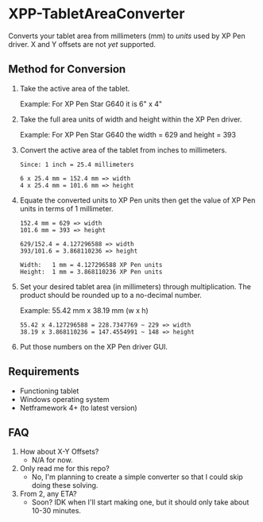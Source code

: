 # XPP-TabletAreaConverter
Converts your tablet area from millimeters (mm) to *units* used by XP Pen driver. X and Y offsets are not *yet* supported.

## Method for Conversion

1. Take the active area of the tablet.

   Example: For XP Pen Star G640 it is 6" x 4"

2. Take the full area units of width and height within the XP Pen driver.

   Example: For XP Pen Star G640 the width = 629 and height = 393

3. Convert the active area of the tablet from inches to millimeters.

   ```
   Since: 1 inch = 25.4 millimeters
   
   6 x 25.4 mm = 152.4 mm => width
   4 x 25.4 mm = 101.6 mm => height
   ```

4. Equate the converted units to XP Pen units then get the value of XP Pen units in terms of 1 millimeter.

   ```
   152.4 mm = 629 => width
   101.6 mm = 393 => height
   
   629/152.4 = 4.127296588 => width
   393/101.6 = 3.868110236 => height
   
   Width:	1 mm = 4.127296588 XP Pen units
   Height:	1 mm = 3.868110236 XP Pen units
   ```

5. Set your desired tablet area (in millimeters) through multiplication. The product should be rounded up to a no-decimal number.

   Example: 55.42 mm x 38.19 mm (w x h)

   ```
   55.42 x 4.127296588 = 228.7347769 ~ 229 => width
   38.19 x 3.868110236 = 147.4554991 ~ 148 => height
   ```

6. Put those numbers on the XP Pen driver GUI.

## Requirements
- Functioning tablet
- Windows operating system
- Netframework 4+ (to latest version)

## FAQ

1. How about X-Y Offsets?
   - N/A for now.
2. Only read me for this repo?
   - No, I'm planning to create a simple converter so that I could skip doing these solving.
3. From 2, any ETA?
   - Soon? IDK when I'll start making one, but it should only take about 10-30 minutes.
